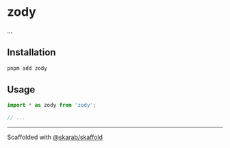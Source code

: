 # zody

...

## Installation

```bash
pnpm add zody
```

## Usage

```ts
import * as zody from 'zody';

// ...
```

---

Scaffolded with [@skarab/skaffold](https://www.npmjs.com/package/@skarab/skaffold)
